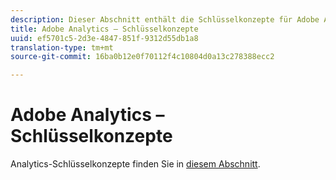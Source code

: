 ```yaml
---
description: Dieser Abschnitt enthält die Schlüsselkonzepte für Adobe Analytics, eine kurze Beschreibung des Konzepts sowie einen spezifischen Link zur Dokumentation mit weiteren Details zum Thema.
title: Adobe Analytics – Schlüsselkonzepte
uuid: ef5701c5-2d3e-4847-851f-9312d55db1a8
translation-type: tm+mt
source-git-commit: 16ba0b12e0f70112f4c10804d0a13c278388ecc2

---
```



# Adobe Analytics – Schlüsselkonzepte

Analytics-Schlüsselkonzepte finden Sie in [diesem Abschnitt](/help/landing/an-key-concepts.md).

